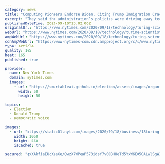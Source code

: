 ```yaml
---
category: news
title: "Computing Pioneers Endorse Biden, Citing Trump Immigration Crackdown"
excerpt: "They said the administration’s policies were driving away technology talent and could do long-term damage to their industry."
publishedDateTime: 2020-09-18T13:02:00Z
originalUrl: "https://www.nytimes.com/2020/09/18/technology/turing-scientists-endorse-biden.html"
webUrl: "https://www.nytimes.com/2020/09/18/technology/turing-scientists-endorse-biden.html"
ampWebUrl: "https://www.nytimes.com/2020/09/18/technology/turing-scientists-endorse-biden.amp.html"
cdnAmpWebUrl: "https://www-nytimes-com.cdn.ampproject.org/c/s/www.nytimes.com/2020/09/18/technology/turing-scientists-endorse-biden.amp.html"
type: article
quality: 165
heat: 165
published: true

provider:
  name: New York Times
  domain: nytimes.com
  images:
    - url: "https://smartableai.github.io/election/assets/images/organizations/nytimes.com-50x50.jpg"
      width: 50
      height: 50

topics:
  - Election
  - Donald Trump
  - Democratic Voice

images:
  - url: "https://static01.nyt.com/images/2020/09/18/business/18turing-biden/18turing-biden-facebookJumbo.jpg"
    width: 1050
    height: 550
    isCached: true

secured: "qxXAkfiaEUcXzaXe/QwzX7WPeaP573idsY7v0OBHHeTd5YxW6E05OALwlSgW3pJ5IOSVdStp+H9EziJg4ufKTtaWJKJOsxpVPY7HNHT/txYHwnkD83CQ9feejbZjDV6EBebm8qZkXtvWKQSA67+S/8cvluiiDgzx85U0pqI6aVm2GZm11F0P1zarQ0Us/X4AKuQju6HdvAJ/QWLWss9JfCT+ve+IN8rsFyJ/y9QMHUY6aL7MJ8PfQHI3GX1ZWEDzJeTYFp1Iygf78DqQJAd5FgDhoS5C9w1/Eokc6DoC5ghcgpEF5hrKYeKjQ52anB6HTUOpHU/76aOHNpzEz4aopN3bow9I9JMmbYF0iETEJdw=;pEIxPRm+aneFF9UpSU82Pw=="
---
```


